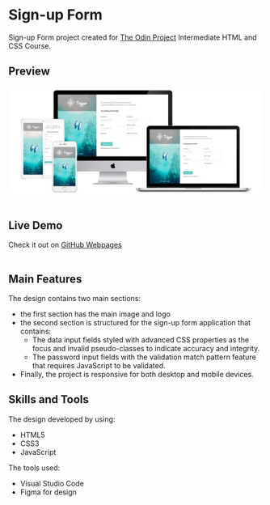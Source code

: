 # Sign-up Form

Sign-up Form project created for [The Odin Project](https://www.theodinproject.com/lessons/node-path-intermediate-html-and-css-sign-up-form) Intermediate HTML and CSS Course.

## Preview

![the project preview](./images/preview.png)</br>
<br>

## Live Demo 

Check it out on [GitHub Webpages](https://redwanhaitami.github.io/sign-up-form)</br>
<br>

## Main Features

The design contains two main sections:

- the first section has the main image and logo
- the second section is structured for the sign-up form application that contains:
  - The data input fields styled with advanced CSS properties as the focus and invalid pseudo-classes to indicate accuracy and integrity.
  - The password input fields with the validation match pattern feature that requires JavaScript to be validated.
- Finally, the project is responsive for both desktop and mobile devices.

## Skills and Tools 

The design developed by using:

- HTML5
- CSS3
- JavaScript

The tools used:

- Visual Studio Code
- Figma for design
